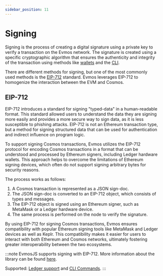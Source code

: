 ```yaml
---
sidebar_position: 11
---
```


# Signing

Signing is the process of creating a digital signature using a private key to verify a transaction
on the Evmos network. The signature is created using a specific cryptographic algorithm that
ensures the authenticity and integrity of the transaction using methods like
[wallets](./../../use/connect-your-wallet) and the [CLI](./../evmos-cli).

There are different methods for signing, but one of the most commonly used methods is the [EIP-712]() standard.
Evmos leverages EIP-712 to homogenize the interaction between the EVM and Cosmos.

## EIP-712

EIP-712 introduces a standard for signing "typed-data" in a human-readable format. This standard allowed users to understand
the data they are signing more easily and provides a more secure way to sign data, as it is less susceptible to phishing
attacks. EIP-712 is not an Ethereum transaction type, but a method for signing structured data that can be used for
authentication and indirect influence on program logic.

To support signing Cosmos transactions, Evmos utilizes the EIP-712 protocol for encoding Cosmos transactions in a
format that can be understood and processed by Ethereum signers, including Ledger hardware wallets. This approach
helps to overcome the limitations of Ethereum signing devices, which often do not support signing arbitrary bytes
for security reasons.

The process works as follows:

1. A Cosmos transaction is represented as a JSON sign-doc.
2. The JSON sign-doc is converted to an EIP-712 object, which consists of types and messages.
3. The EIP-712 object is signed using an Ethereum signer, such as MetaMask or a Ledger hardware device.
4. The same process is performed on the node to verify the signature.

By using EIP-712 for signing Cosmos transactions, Evmos ensures compatibility with popular Ethereum signing tools
like MetaMask and Ledger devices as well as Keplr. This compatibility makes it easier for users to interact with both
Ethereum and Cosmos networks, ultimately fostering greater interoperability between the two ecosystems.

:::note
EvmosJS supports signing with EIP-712. More information about the library can be found [here](https://github.com/evmos/evmosjs).

Supported: [Ledger support](./../../use/connect-your-wallet/ledger) and [CLI Commands](./../evmos-cli/cli-commands).
:::
